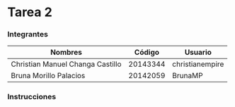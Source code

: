 # Tarea 2

### Integrantes
| Nombres                          | Código   | Usuario         |
| -------------------------------- | -------- | --------------- |
| Christian Manuel Changa Castillo | 20143344 | christianempire |
| Bruna Morillo Palacios           | 20142059 | BrunaMP         |

### Instrucciones

